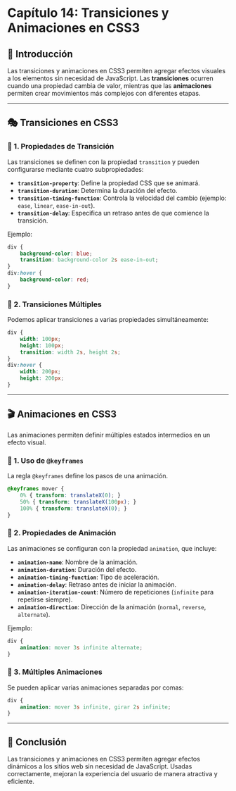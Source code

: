 # Capítulo 14: Transiciones y Animaciones en CSS3

## 📌 Introducción
Las transiciones y animaciones en CSS3 permiten agregar efectos visuales a los elementos sin necesidad de JavaScript. Las **transiciones** ocurren cuando una propiedad cambia de valor, mientras que las **animaciones** permiten crear movimientos más complejos con diferentes etapas.

---

## 🎭 Transiciones en CSS3

### 🔹 1. Propiedades de Transición
Las transiciones se definen con la propiedad `transition` y pueden configurarse mediante cuatro subpropiedades:

- **`transition-property`**: Define la propiedad CSS que se animará.
- **`transition-duration`**: Determina la duración del efecto.
- **`transition-timing-function`**: Controla la velocidad del cambio (ejemplo: `ease`, `linear`, `ease-in-out`).
- **`transition-delay`**: Especifica un retraso antes de que comience la transición.

Ejemplo:

```css
div {
    background-color: blue;
    transition: background-color 2s ease-in-out;
}
div:hover {
    background-color: red;
}
```

### 🔹 2. Transiciones Múltiples
Podemos aplicar transiciones a varias propiedades simultáneamente:

```css
div {
    width: 100px;
    height: 100px;
    transition: width 2s, height 2s;
}
div:hover {
    width: 200px;
    height: 200px;
}
```

---

## 🎬 Animaciones en CSS3

Las animaciones permiten definir múltiples estados intermedios en un efecto visual.

### 🔹 1. Uso de `@keyframes`
La regla `@keyframes` define los pasos de una animación.

```css
@keyframes mover {
    0% { transform: translateX(0); }
    50% { transform: translateX(100px); }
    100% { transform: translateX(0); }
}
```

### 🔹 2. Propiedades de Animación
Las animaciones se configuran con la propiedad `animation`, que incluye:

- **`animation-name`**: Nombre de la animación.
- **`animation-duration`**: Duración del efecto.
- **`animation-timing-function`**: Tipo de aceleración.
- **`animation-delay`**: Retraso antes de iniciar la animación.
- **`animation-iteration-count`**: Número de repeticiones (`infinite` para repetirse siempre).
- **`animation-direction`**: Dirección de la animación (`normal`, `reverse`, `alternate`).

Ejemplo:

```css
div {
    animation: mover 3s infinite alternate;
}
```

### 🔹 3. Múltiples Animaciones
Se pueden aplicar varias animaciones separadas por comas:

```css
div {
    animation: mover 3s infinite, girar 2s infinite;
}
```

---

## 📌 Conclusión
Las transiciones y animaciones en CSS3 permiten agregar efectos dinámicos a los sitios web sin necesidad de JavaScript. Usadas correctamente, mejoran la experiencia del usuario de manera atractiva y eficiente.
